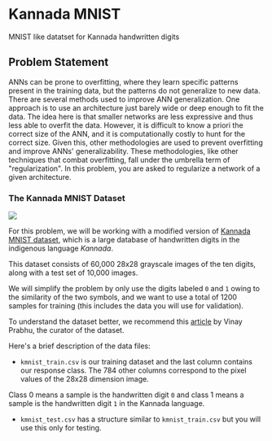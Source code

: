 # Kannada MNIST
MNIST like datatset for Kannada handwritten digits

## Problem Statement

ANNs can be prone to overfitting, where they learn specific patterns present in the training data, but the patterns do not generalize to new data.
There are several methods used to improve ANN generalization. 
One approach is to use an architecture just barely wide or deep enough to fit the data. The idea here is that smaller networks are less expressive and thus less able to overfit the data.
However, it is difficult to know a priori the correct size of the ANN, and it is computationally costly to hunt for the correct size. Given this, other methodologies are used to prevent overfitting and improve ANNs' generalizability. These methodologies, like other techniques that combat overfitting, fall under the umbrella term of "regularization".
In this problem, you are asked to regularize a network of a given architecture.

### The Kannada MNIST Dataset

![](https://www.googleapis.com/download/storage/v1/b/kaggle-user-content/o/inbox%2F3630446%2F1e01bcc28b5ccb7ad38a4ffefb13cde0%2Fwondu.png?generation=1603204077179447&alt=media)

For this problem, we will be working with a modified version of [Kannada MNIST dataset](https://arxiv.org/pdf/1908.01242.pdf), which is a large database of handwritten digits in the indigenous language *Kannada*.

This dataset consists of 60,000 28x28 grayscale images of the ten digits, along with a test set of 10,000 images. 

We will simplify the problem by only use the digits labeled `0` and `1` owing to the similarity of the two symbols, and we want to use a total of 1200 samples for training (this includes the data you will use for validation).

To understand the dataset better, we recommend this [article](https://towardsdatascience.com/a-new-handwritten-digits-dataset-in-ml-town-kannada-mnist-69df0f2d1456) by Vinay Prabhu, the curator of the dataset.

Here's a brief description of the data files:

- `kmnist_train.csv` is our training dataset and the last column contains our response class. The 784 other columns correspond to the pixel values of the 28x28 dimension image.

Class 0 means a sample is the handwritten digit `0` and class 1 means a sample is the handwritten digit `1` in the Kannada language.  

- `kmnist_test.csv` has a structure similar to `kmnist_train.csv` but you will use this only for testing. 
